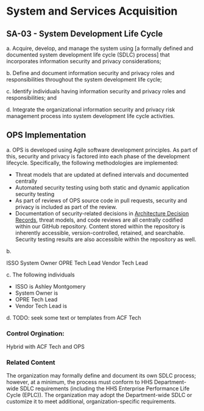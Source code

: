 # System and Services Acquisition
## SA-03 - System Development Life Cycle

a. Acquire, develop, and manage the system using [a formally defined and documented system development life cycle (SDLC) process] that incorporates information security and privacy considerations;

b. Define and document information security and privacy roles and responsibilities throughout the system development life cycle;

c. Identify individuals having information security and privacy roles and responsibilities; and

d. Integrate the organizational information security and privacy risk management process into system development life cycle activities.

## OPS Implementation

a. OPS is developed using Agile software development principles. As part of this, security and privacy is factored into each phase of the development lifecycle. Specifically, the following methodologies are implemented:

- Threat models that are updated at defined intervals and documented centrally
- Automated security testing using both static and dynamic application security testing
- As part of reviews of OPS source code in pull requests, security and privacy is included as part of the review.
- Documentation of security-related decisions in [Architecture Decision Records](../../../adr/), threat models, and code reviews are all centrally codified within our GitHub repository. Content stored within the repository is inherently accessible, version-controlled, retained, and searchable. Security testing results are also accessible within the repository as well.

b.

ISSO
System Owner
OPRE Tech Lead
Vendor Tech Lead

c. The following individuals

- ISSO is Ashley Montgomery
- System Owner is
- OPRE Tech Lead
- Vendor Tech Lead is

d. TODO: seek some text or templates from ACF Tech

### Control Orgination:

Hybrid with ACF Tech and OPS

### Related Content

The organization may formally define and document its own SDLC process; however, at a minimum, the process must conform to HHS Department-wide SDLC requirements (including the HHS Enterprise Performance Life Cycle (EPLC)). The organization may adopt the Department-wide SDLC or customize it to meet additional, organization-specific requirements.
